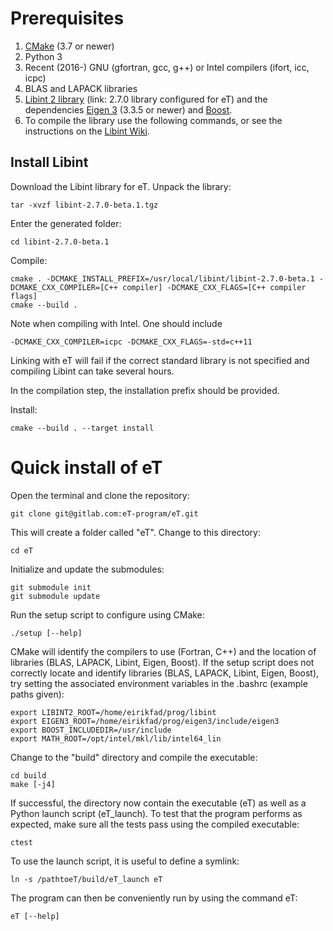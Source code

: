 # Prerequisites
1. [CMake](https://cmake.org/) (3.7 or newer)
2. Python 3
3. Recent (2016-) GNU (gfortran, gcc, g++) or Intel compilers (ifort, icc, icpc) 
4. BLAS and LAPACK libraries
5. [Libint 2 library](https://www.etprogram.org/libint/libint-2.7.0-beta.1.tgz) (link: 2.7.0 library configured for eT)
and the dependencies [Eigen 3](http://eigen.tuxfamily.org/index.php?title=Main_Page) (3.3.5 or newer) and [Boost](https://www.boost.org). 
6. To compile the library use the following commands, or see the instructions on the [Libint Wiki](https://github.com/evaleev/libint/wiki).

## Install Libint
Download the Libint library for eT. Unpack the library:
```shell
tar -xvzf libint-2.7.0-beta.1.tgz
```
Enter the generated folder:
```shell
cd libint-2.7.0-beta.1
```
Compile:
```shell
cmake . -DCMAKE_INSTALL_PREFIX=/usr/local/libint/libint-2.7.0-beta.1 -DCMAKE_CXX_COMPILER=[C++ compiler] -DCMAKE_CXX_FLAGS=[C++ compiler flags]
cmake --build .
```
Note when compiling with Intel. One should include
```shell
-DCMAKE_CXX_COMPILER=icpc -DCMAKE_CXX_FLAGS=-std=c++11
```
Linking with eT will fail if the correct standard library is not specified and compiling Libint can take several hours.

In the compilation step, the installation prefix should be provided.

Install:
```shell
cmake --build . --target install
```
 
# Quick install of eT
Open the terminal and clone the repository:
```shell
git clone git@gitlab.com:eT-program/eT.git
```
This will create a folder called "eT". Change to this directory:
```shell
cd eT
```
Initialize and update the submodules:
```shell
git submodule init 
git submodule update
```
Run the setup script to configure using CMake:
```shell
./setup [--help]
```
CMake will identify the compilers to use (Fortran, C++) and the location of libraries (BLAS, LAPACK, Libint, Eigen, Boost). If the setup script does not correctly locate and identify libraries (BLAS, LAPACK, Libint, Eigen, Boost), try setting the associated environment variables in the .bashrc (example paths given):
```shell
export LIBINT2_ROOT=/home/eirikfad/prog/libint
export EIGEN3_ROOT=/home/eirikfad/prog/eigen3/include/eigen3
export BOOST_INCLUDEDIR=/usr/include
export MATH_ROOT=/opt/intel/mkl/lib/intel64_lin 
```
Change to the "build" directory and compile the executable:
```shell
cd build
make [-j4]
```
If successful, the directory now contain the executable (eT) as well as a Python launch script (eT_launch). 
To test that the program performs as expected, make sure all the tests pass using the compiled executable:
```shell
ctest
``` 
To use the launch script, it is useful to define a symlink:
```shell
ln -s /pathtoeT/build/eT_launch eT
```
The program can then be conveniently run by using the command eT:
```shell
eT [--help]
```
